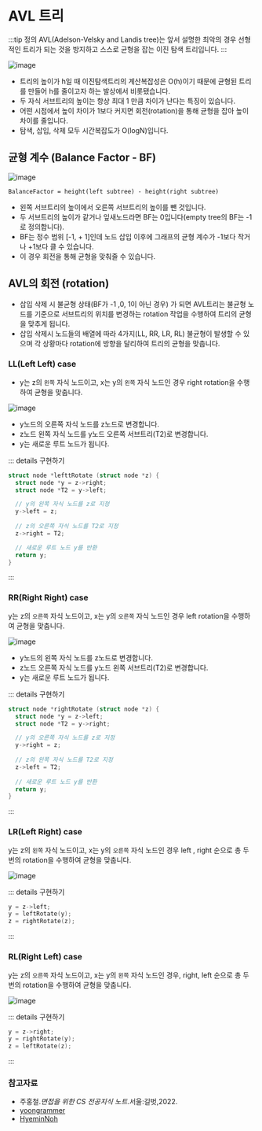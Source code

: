 # AVL 트리

:::tip 정의
AVL(Adelson-Velsky and Landis tree)는 앞서 설명한 최악의 경우 선형적인 트리가 되는 것을 방지하고 스스로 균형을 잡는 이진 탐색 트리입니다.
:::

![image](https://user-images.githubusercontent.com/50647845/174201803-dc7718e1-8738-47f5-883a-7534225591dc.png)

- 트리의 높이가 h일 때 이진탐색트리의 계산복잡성은 O(h)이기 때문에 균형된 트리를 만들어 h를 줄이고자 하는 발상에서 비롯됐습니다.
- 두 자식 서브트리의 높이는 항상 최대 1 만큼 차이가 난다는 특징이 있습니다.
- 어떤 시점에서 높이 차이가 1보다 커지면 회전(rotation)을 통해 균형을 잡아 높이 차이를 줄입니다.
- 탐색, 삽입, 삭제 모두 시간복잡도가 O(logN)입니다.

## 균형 계수 (Balance Factor - BF)

![image](https://user-images.githubusercontent.com/50647845/174202371-0aa8e98f-9448-4776-a526-ed18404aba0a.png)

```
BalanceFactor = height(left subtree) - height(right subtree)
```

- 왼쪽 서브트리의 높이에서 오른쪽 서브트리의 높이를 뺀 것입니다.
- 두 서브트리의 높이가 같거나 잎새노드라면 BF는 0입니다(empty tree의 BF는 -1로 정의합니다).
- BF는 정수 범위 [-1, + 1]인데 노드 삽입 이후에 그래프의 균형 계수가 -1보다 작거나 +1보다 클 수 있습니다.
- 이 경우 회전을 통해 균형을 맞춰줄 수 있습니다.

## AVL의 회전 (rotation)

- 삽입 삭제 시 불균형 상태(BF가 -1 ,0, 1이 아닌 경우) 가 되면 AVL트리는 불균형 노드를 기준으로 서브트리의 위치를 변경하는 rotation 작업을 수행하여 트리의 균형을 맞추게 됩니다.
- 삽입 삭제시 노드들의 배열에 따라 4가지(LL, RR, LR, RL) 불균형이 발생할 수 있으며 각 상황마다 rotation에 방향을 달리하여 트리의 균형을 맞춥니다.

### LL(Left Left) case

- y는 z의 `왼쪽` 자식 노드이고, x는 y의 `왼쪽` 자식 노드인 경우 right rotation을 수행하여 균형을 맞춥니다.

![image](https://user-images.githubusercontent.com/50647845/174203434-476b6f9b-0efc-4954-958b-b2672db21a5e.png)

- y노드의 오른쪽 자식 노드를 z노드로 변경합니다.
- z노드 왼쪽 자식 노드를 y노드 오른쪽 서브트리(T2)로 변경합니다.
- y는 새로운 루트 노드가 됩니다.

::: details 구현하기
```c
struct node *lefttRotate (struct node *z) {
  struct node *y = z->right;
  struct node *T2 = y->left;

  // y의 왼쪽 자식 노드를 z로 지정
  y->left = z;
  
  // z의 오른쪽 자식 노드를 T2로 지정
  z->right = T2;

  // 새로운 루트 노드 y를 반환  
  return y;
}
```
:::

### RR(Right Right) case

y는 z의 `오른쪽` 자식 노드이고, x는 y의 `오른쪽` 자식 노드인 경우 left rotation을 수행하여 균형을 맞춥니다.

![image](https://user-images.githubusercontent.com/50647845/174203797-8d8e7939-bead-4e95-a161-26452b28377a.png)

- y노드의 왼쪽 자식 노드를 z노드로 변경합니다.
- z노드 오른쪽 자식 노드를 y노드 왼쪽 서브트리(T2)로 변경합니다.
- y는 새로운 루트 노드가 됩니다.

::: details 구현하기
```c
struct node *rightRotate (struct node *z) {
  struct node *y = z->left;
  struct node *T2 = y->right;

  // y의 오른쪽 자식 노드를 z로 지정
  y->right = z;
  
  // z의 왼쪽 자식 노드를 T2로 지정
  z->left = T2;
  
  // 새로운 루트 노드 y를 반환  
  return y;
}
```
:::

### LR(Left Right) case

y는 z의 `왼쪽` 자식 노드이고, x는 y의 `오른쪽` 자식 노드인 경우 left , right 순으로 총 두 번의 rotation을 수행하여 균형을 맞춥니다.

![image](https://user-images.githubusercontent.com/50647845/174203898-a1eed89c-16f6-47ca-80ec-25dc1cebe1e9.png)

::: details 구현하기
```c
y = z->left;
y = leftRotate(y);
z = rightRotate(z);
```
:::

### RL(Right Left) case

y는 z의 `오른쪽` 자식 노드이고, x는 y의 `왼쪽` 자식 노드인 경우, right, left 순으로 총 두번의 rotation을 수행하여 균형을 맞춥니다.

![image](https://user-images.githubusercontent.com/50647845/174203925-e112cee0-e29c-4b86-95d6-595be2d4c37b.png)

::: details 구현하기
```c
y = z->right;
y = rightRotate(y);
z = leftRotate(z);
```
:::

### 참고자료

- 주홍철.*면접을 위한 CS 전공지식 노트*.서울:길벗,2022.
- [yoongrammer](https://yoongrammer.tistory.com/72)
- [HyeminNoh](https://github.com/HyeminNoh/Tech-Stack)
